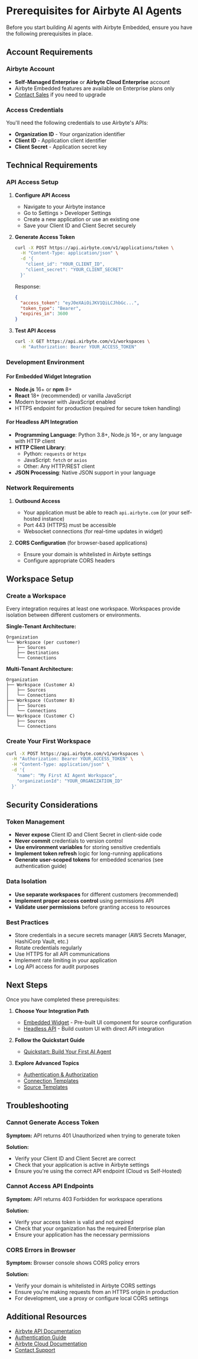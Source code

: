 # Prerequisites for Airbyte AI Agents

Before you start building AI agents with Airbyte Embedded, ensure you have the following prerequisites in place.

## Account Requirements

### Airbyte Account
- **Self-Managed Enterprise** or **Airbyte Cloud Enterprise** account
- Airbyte Embedded features are available on Enterprise plans only
- [Contact Sales](https://airbyte.com/company/talk-to-sales) if you need to upgrade

### Access Credentials
You'll need the following credentials to use Airbyte's APIs:
- **Organization ID** - Your organization identifier
- **Client ID** - Application client identifier
- **Client Secret** - Application secret key

## Technical Requirements

### API Access Setup

1. **Configure API Access**
   - Navigate to your Airbyte instance
   - Go to Settings > Developer Settings
   - Create a new application or use an existing one
   - Save your Client ID and Client Secret securely

2. **Generate Access Token**
   ```bash
   curl -X POST https://api.airbyte.com/v1/applications/token \
     -H "Content-Type: application/json" \
     -d '{
       "client_id": "YOUR_CLIENT_ID",
       "client_secret": "YOUR_CLIENT_SECRET"
     }'
   ```

   Response:
   ```json
   {
     "access_token": "eyJ0eXAiOiJKV1QiLCJhbGc...",
     "token_type": "Bearer",
     "expires_in": 3600
   }
   ```

3. **Test API Access**
   ```bash
   curl -X GET https://api.airbyte.com/v1/workspaces \
     -H "Authorization: Bearer YOUR_ACCESS_TOKEN"
   ```

### Development Environment

#### For Embedded Widget Integration
- **Node.js** 16+ or **npm** 8+
- **React** 18+ (recommended) or vanilla JavaScript
- Modern browser with JavaScript enabled
- HTTPS endpoint for production (required for secure token handling)

#### For Headless API Integration
- **Programming Language**: Python 3.8+, Node.js 16+, or any language with HTTP client
- **HTTP Client Library**:
  - Python: `requests` or `httpx`
  - JavaScript: `fetch` or `axios`
  - Other: Any HTTP/REST client
- **JSON Processing**: Native JSON support in your language

### Network Requirements

1. **Outbound Access**
   - Your application must be able to reach `api.airbyte.com` (or your self-hosted instance)
   - Port 443 (HTTPS) must be accessible
   - Websocket connections (for real-time updates in widget)

2. **CORS Configuration** (for browser-based applications)
   - Ensure your domain is whitelisted in Airbyte settings
   - Configure appropriate CORS headers

## Workspace Setup

### Create a Workspace

Every integration requires at least one workspace. Workspaces provide isolation between different customers or environments.

**Single-Tenant Architecture:**
```
Organization
└── Workspace (per customer)
    ├── Sources
    ├── Destinations
    └── Connections
```

**Multi-Tenant Architecture:**
```
Organization
├── Workspace (Customer A)
│   ├── Sources
│   └── Connections
├── Workspace (Customer B)
│   ├── Sources
│   └── Connections
└── Workspace (Customer C)
    ├── Sources
    └── Connections
```

### Create Your First Workspace

```bash
curl -X POST https://api.airbyte.com/v1/workspaces \
  -H "Authorization: Bearer YOUR_ACCESS_TOKEN" \
  -H "Content-Type: application/json" \
  -d '{
    "name": "My First AI Agent Workspace",
    "organizationId": "YOUR_ORGANIZATION_ID"
  }'
```

## Security Considerations

### Token Management
- **Never expose** Client ID and Client Secret in client-side code
- **Never commit** credentials to version control
- **Use environment variables** for storing sensitive credentials
- **Implement token refresh** logic for long-running applications
- **Generate user-scoped tokens** for embedded scenarios (see authentication guide)

### Data Isolation
- **Use separate workspaces** for different customers (recommended)
- **Implement proper access control** using permissions API
- **Validate user permissions** before granting access to resources

### Best Practices
- Store credentials in a secure secrets manager (AWS Secrets Manager, HashiCorp Vault, etc.)
- Rotate credentials regularly
- Use HTTPS for all API communications
- Implement rate limiting in your application
- Log API access for audit purposes

## Next Steps

Once you have completed these prerequisites:

1. **Choose Your Integration Path**
   - [Embedded Widget](./widget/README.md) - Pre-built UI component for source configuration
   - [Headless API](./api/README.md) - Build custom UI with direct API integration

2. **Follow the Quickstart Guide**
   - [Quickstart: Build Your First AI Agent](../quickstart.md)

3. **Explore Advanced Topics**
   - [Authentication & Authorization](./api/authentication.md)
   - [Connection Templates](./api/connection-templates.md)
   - [Source Templates](./api/source-templates.md)

## Troubleshooting

### Cannot Generate Access Token
**Symptom:** API returns 401 Unauthorized when trying to generate token

**Solution:**
- Verify your Client ID and Client Secret are correct
- Check that your application is active in Airbyte settings
- Ensure you're using the correct API endpoint (Cloud vs Self-Hosted)

### Cannot Access API Endpoints
**Symptom:** API returns 403 Forbidden for workspace operations

**Solution:**
- Verify your access token is valid and not expired
- Check that your organization has the required Enterprise plan
- Ensure your application has the necessary permissions

### CORS Errors in Browser
**Symptom:** Browser console shows CORS policy errors

**Solution:**
- Verify your domain is whitelisted in Airbyte CORS settings
- Ensure you're making requests from an HTTPS origin in production
- For development, use a proxy or configure local CORS settings

## Additional Resources

- [Airbyte API Documentation](https://reference.airbyte.com)
- [Authentication Guide](./api/authentication.md)
- [Airbyte Cloud Documentation](https://docs.airbyte.com)
- [Contact Support](https://airbyte.com/support)
